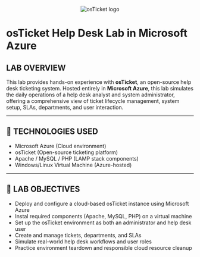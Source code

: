 <p align="center">
<img src="https://i.imgur.com/Clzj7Xs.png" alt="osTicket logo"/>
</p>


# osTicket Help Desk Lab in Microsoft Azure

<h2>LAB OVERVIEW</h2>

This lab provides hands-on experience with **osTicket**, an open-source help desk ticketing system. Hosted entirely in **Microsoft Azure**, this lab simulates the daily operations of a help desk analyst and system administrator, offering a comprehensive view of ticket lifecycle management, system setup, SLAs, departments, and user interaction.

---

## 🧰 TECHNOLOGIES USED

- Microsoft Azure (Cloud environment)
- osTicket (Open-source ticketing platform)
- Apache / MySQL / PHP (LAMP stack components)
- Windows/Linux Virtual Machine (Azure-hosted)

---

## 🎯 LAB OBJECTIVES

- Deploy and configure a cloud-based osTicket instance using Microsoft Azure
- Instal required components (Apache, MySQL, PHP) on a virtual machine
- Set up the osTicket environment as both an administrator and help desk user
- Create and manage tickets, departments, and SLAs
- Simulate real-world help desk workflows and user roles
- Practice environment teardown and responsible cloud resource cleanup



